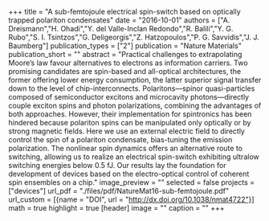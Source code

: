 +++
title = "A sub-femtojoule electrical spin-switch based on optically trapped polariton condensates"
date = "2016-10-01"
authors = ["A. Dreismann","H. Ohadi","Y. del Valle-Inclan Redondo","R. Balili","Y. G. Rubo","S. I. Tsintzos","G. Deligeorgis","Z. Hatzopoulos","P. G. Savvidis","J. J. Baumberg"]
publication_types = ["2"]
publication = "Nature Materials"
publication_short = ""
abstract = "Practical challenges to extrapolating Moore’s law favour alternatives to electrons as information carriers. Two promising candidates are spin-based and all-optical architectures, the former offering lower energy consumption, the latter superior signal transfer down to the level of chip-interconnects. Polaritons—spinor quasi-particles composed of semiconductor excitons and microcavity photons—directly couple exciton spins and photon polarizations, combining the advantages of both approaches. However, their implementation for spintronics has been hindered because polariton spins can be manipulated only optically or by strong magnetic fields. Here we use an external electric field to directly control the spin of a polariton condensate, bias-tuning the emission polarization. The nonlinear spin dynamics offers an alternative route to switching, allowing us to realize an electrical spin-switch exhibiting ultralow switching energies below 0.5 fJ. Our results lay the foundation for development of devices based on the electro-optical control of coherent spin ensembles on a chip."
image_preview = ""
selected = false
projects = ["devices"]
url_pdf = "./files/pdf/NatureMat16-sub-femtojoule.pdf"
url_custom = [{name = "DOI", url = "http://dx.doi.org/10.1038/nmat4722"}]
math = true
highlight = true
[header]
image = ""
caption = ""
+++
